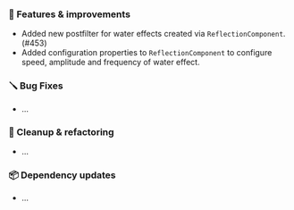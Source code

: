 ### 🚀 Features & improvements

- Added new postfilter for water effects created via `ReflectionComponent`. (#453)
- Added configuration properties to `ReflectionComponent` to configure speed, amplitude and frequency of water effect.

### 🪛 Bug Fixes

- ...

### 🧽 Cleanup & refactoring

- ...

### 📦 Dependency updates

- ...